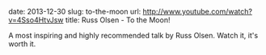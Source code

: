 date: 2013-12-30
slug: to-the-moon
url: http://www.youtube.com/watch?v=4Sso4HtvJsw
title: Russ Olsen - To the Moon!

A most inspiring and highly recommended talk by Russ Olsen.
Watch it, it's worth it.
